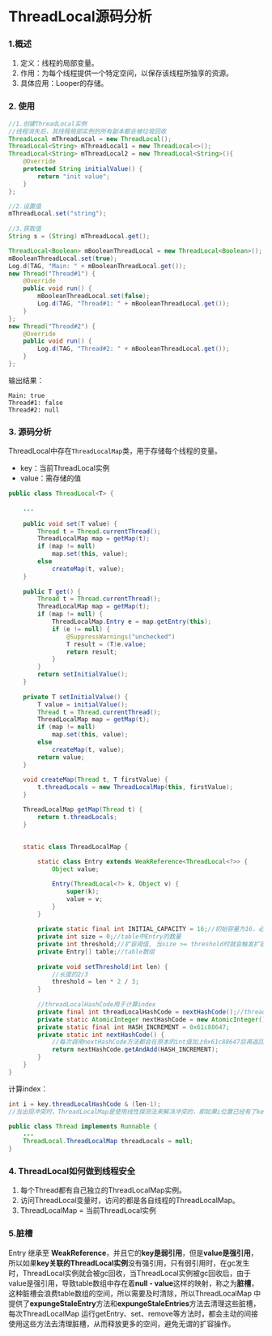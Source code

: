 # ThreadLocal源码分析

### 1.概述

1. 定义：线程的局部变量。
2. 作用：为每个线程提供一个特定空间，以保存该线程所独享的资源。
3. 具体应用：Looper的存储。

### 2. 使用

```java
//1.创建ThreadLocal实例
//线程消失后，其线程局部实例的所有副本都会被垃圾回收
ThreadLocal mThreadLocal = new ThreadLocal();
ThreadLocal<String> mThreadLocal1 = new ThreadLocal<>();
ThreadLocal<String> mThreadLocal2 = new ThreadLocal<String>(){
    @Override
    protected String initialValue() {
        return "init value";
    }
};

//2.设置值
mThreadLocal.set("string");
        
//3.获取值
String s = (String) mThreadLocal.get();
```

```java
ThreadLocal<Boolean> mBooleanThreadLocal = new ThreadLocal<Boolean>();
mBooleanThreadLocal.set(true);
Log.d(TAG, "Main: " + mBooleanThreadLocal.get());
new Thread("Thread#1") {
    @Override
    public void run() {
        mBooleanThreadLocal.set(false);
        Log.d(TAG, "Thread#1: " + mBooleanThreadLocal.get());
    }
};
new Thread("Thread#2") {
    @Override
    public void run() {
        Log.d(TAG, "Thread#2: " + mBooleanThreadLocal.get());
    }
};
```

输出结果：

```
Main: true
Thread#1: false
Thread#2: null
```

### 3. 源码分析

ThreadLocal中存在`ThreadLocalMap`类，用于存储每个线程的变量。

- key：当前ThreadLocal实例
- value：需存储的值

```java
public class ThreadLocal<T> {
    
    ...
    
    public void set(T value) {
        Thread t = Thread.currentThread();
        ThreadLocalMap map = getMap(t);
        if (map != null)
            map.set(this, value);
        else
            createMap(t, value);
    }
    
    public T get() {
        Thread t = Thread.currentThread();
        ThreadLocalMap map = getMap(t);
        if (map != null) {
            ThreadLocalMap.Entry e = map.getEntry(this);
            if (e != null) {
                @SuppressWarnings("unchecked")
                T result = (T)e.value;
                return result;
            }
        }
        return setInitialValue();
    }
    
    private T setInitialValue() {
        T value = initialValue();
        Thread t = Thread.currentThread();
        ThreadLocalMap map = getMap(t);
        if (map != null)
            map.set(this, value);
        else
            createMap(t, value);
        return value;
    }
    
    void createMap(Thread t, T firstValue) {
        t.threadLocals = new ThreadLocalMap(this, firstValue);
    }

    ThreadLocalMap getMap(Thread t) {
        return t.threadLocals;
    }
    
    
    static class ThreadLocalMap {

        static class Entry extends WeakReference<ThreadLocal<?>> {
            Object value;

            Entry(ThreadLocal<?> k, Object v) {
                super(k);
                value = v;
            }
        }
        
        private static final int INITIAL_CAPACITY = 16;//初始容量为16，必须为2^n
        private int size = 0;//table中Entry的数量
        private int threshold;//扩容阈值, 当size >= threshold时就会触发扩容逻辑
        private Entry[] table;//table数组
        
        private void setThreshold(int len) {
            //长度的2/3
            threshold = len * 2 / 3;
        }
        
        //threadLocalHashCode用于计算index
        private final int threadLocalHashCode = nextHashCode();//threadLocalHashCode的值等于nextHashCode方法的返回值
        private static AtomicInteger nextHashCode = new AtomicInteger();
        private static final int HASH_INCREMENT = 0x61c88647;
        private static int nextHashCode() {
            //每次调用nextHashCode方法都会在原本的int值加上0x61c88647后再返回
            return nextHashCode.getAndAdd(HASH_INCREMENT);
        }
    }
}
```

计算index：

```java
int i = key.threadLocalHashCode & (len-1);
//当出现冲突时，ThreadLocalMap是使用线性探测法来解决冲突的，即如果i位置已经有了key-value映射，就会在i + 1位置找(到达len返回0)，直到找到一个合适的位置。
```

```java
public class Thread implements Runnable {
    ...
    ThreadLocal.ThreadLocalMap threadLocals = null;
}
```

### 4. ThreadLocal如何做到线程安全

1. 每个Thread都有自己独立的ThreadLocalMap实例。
2. 访问ThreadLocal变量时，访问的都是各自线程的ThreadLocalMap。
3. ThreadLocalMap = 当前ThreadLocal实例

### 5.脏槽

Entry 继承至 **WeakReference**，并且它的**key是弱引用**，但是**value是强引用**，所以如果**key关联的ThreadLocal实例**没有强引用，只有弱引用时，在gc发生时，ThreadLocal实例就会被gc回收，当ThreadLocal实例被gc回收后，由于value是强引用，导致table数组中存在着**null - value**这样的映射，称之为**脏槽**，这种脏槽会浪费table数组的空间，所以需要及时清除，所以ThreadLocalMap 中提供了**expungeStaleEntry**方法和**expungeStaleEntries**方法去清理这些脏槽，每次ThreadLocalMap 运行getEntry、set、remove等方法时，都会主动的间接使用这些方法去清理脏槽，从而释放更多的空间，避免无谓的扩容操作。